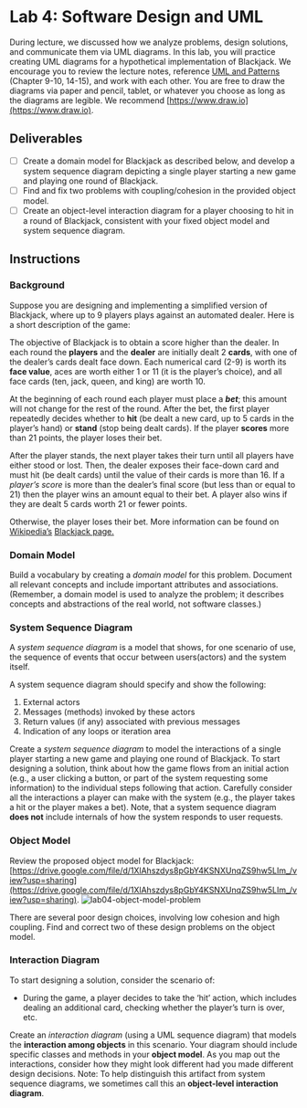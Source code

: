 # Lab 4: Software Design and UML

During lecture, we discussed how we analyze problems, design solutions, and communicate them via UML diagrams. In this lab, you will practice creating UML diagrams for a hypothetical implementation of Blackjack. We encourage you to review the lecture notes, reference [UML and Patterns](https://cmu.primo.exlibrisgroup.com/discovery/fulldisplay?context=L&vid=01CMU_INST:01CMU&search_scope=MyInst_and_CI&tab=Everything&docid=alma991019576227704436) (Chapter 9-10, 14-15), and work with each other. You are free to draw the diagrams via paper and pencil, tablet, or whatever you choose as long as the diagrams are legible. We recommend [https://www.draw.io](https://www.draw.io).

## Deliverables

- [ ] Create a domain model for Blackjack as described below, and develop a system sequence diagram depicting a single player starting a new game and playing one round of Blackjack.
- [ ] Find and fix two problems with coupling/cohesion in the provided object model.
- [ ] Create an object-level interaction diagram for a player choosing to hit in a round of Blackjack, consistent with your fixed object model and system sequence diagram.

## Instructions

### Background

Suppose you are designing and implementing a simplified version of Blackjack, where up to 9 players plays against an automated dealer.
Here is a short description of the game:

   The objective of Blackjack is to obtain a score higher than the dealer. In each round the **players** and the **dealer** are initially dealt 2 **cards**, with one of the dealer’s cards dealt face down. Each numerical card (2-9) is worth its **face value**, aces are worth either 1 or 11 (it is the player’s choice), and all face cards (ten, jack, queen, and king) are worth 10.

   At the beginning of each round each player must place a **_bet_**; this amount will not change for the rest of the round. After the bet, the first player repeatedly decides whether to **hit** (be dealt a new card, up to 5 cards in the player’s hand) or **stand** (stop being dealt cards). If the player **scores** more than 21 points, the player loses their bet.

   After the player stands, the next player takes their turn until all players have either stood or lost. Then, the dealer exposes their face-down card and must hit (be dealt cards) until the value of their cards is more than 16. If a _player’s score_ is more than the dealer’s final score (but less than or equal to 21) then the player wins an amount equal to their bet. A player also wins if they are dealt 5 cards worth 21 or fewer points.

   Otherwise, the player loses their bet. More information can be found on<span style="text-decoration:underline;"> Wikipedia’s</span> <span style="text-decoration:underline;">Blackjack page.</span>

### Domain Model

Build a vocabulary by creating a _domain model_ for this problem. Document all relevant concepts and include important attributes and associations. (Remember, a domain model is used to analyze the problem; it describes concepts and abstractions of the real world, not software classes.)

### System Sequence Diagram

A _system sequence diagram_ is a model that shows, for one scenario of use, the sequence of events that occur between users(actors) and the system itself.

A system sequence diagram should specify and show the following:

  1. External actors
  2. Messages (methods) invoked by these actors
  3. Return values (if any) associated with previous messages
  4. Indication of any loops or iteration area

Create a _system sequence diagram_ to model the interactions of a single player starting a new game and playing one round of Blackjack. To start designing a solution, think about how the game flows from an initial action (e.g., a user clicking a button, or part of the system requesting some information) to the individual steps following that action. Carefully consider all the interactions a player can make with the system (e.g., the player takes a hit or the player makes a bet). Note, that a system sequence diagram **does not** include internals of how the system responds to user requests.

### Object Model

Review the proposed object model for Blackjack: [https://drive.google.com/file/d/1XlAhszdys8pGbY4KSNXUnqZS9hw5LIm_/view?usp=sharing](https://drive.google.com/file/d/1XlAhszdys8pGbY4KSNXUnqZS9hw5LIm_/view?usp=sharing).
![lab04-object-model-problem](images/lab04/blackjack_object_problem.jpg)

There are several poor design choices, involving low cohesion and high coupling. Find and correct two of these design problems on the object model.

### Interaction Diagram

To start designing a solution, consider the scenario of:

- During the game, a player decides to take the ‘hit’ action, which includes dealing an additional card, checking whether the player’s turn is over, etc.

Create an _interaction diagram_ (using a UML sequence diagram) that models the **interaction among objects** in this scenario. Your diagram should include specific classes and methods in your **object model**. As you map out the interactions, consider how they might look different had you made different design decisions. Note: To help distinguish this artifact from system sequence diagrams, we sometimes call this an **object-level interaction diagram**.
